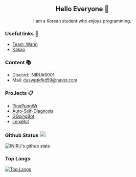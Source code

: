 <h2 align="center">Hello Everyone 👋</h2>
<p align="center">I am a Korean student who enjoys programming.</p>

<h3 align="left">Useful links 🔗</h3>

- [Team. Warin](https://discord.gg/cGM4PcHvQq)
- [Kakao](http://pf.kakao.com/_JkLxgK)

<h3 align="left">Content 📚</h3>

- Discord: INIRU#0001
- Mail: duswptkfkd59@naver.com

<h3 align="left">ProJects 📋</h3>

- [PingPongWr](https://github.com/INIRU/PingPongWr)
- [Auto-Self-Diagnosis](https://github.com/INIRU/Auto-Self-Diagnosis)
- [GGoingBot](https://github.com/INIRU/Discord-GGoingBot)
- [LenaBot](https://github.com/INIRU/Discord-Lena-Bot)

### Github Status <image src=https://user-images.githubusercontent.com/75632393/118478441-d8eff700-b74a-11eb-9f52-2e60927cb73c.png height=20>
![INIRU's github stats](https://github-readme-stats.vercel.app/api?username=INIRU&show_icons=true&title_color=1ab102&icon_color=1ab102&text_color=9f9f9f&bg_color=10,151515,1a1b1a)

### Top Langs
[![Top Langs](https://github-readme-stats.vercel.app/api/top-langs/?username=INIRU&show_icons=true&title_color=1ab102&icon_color=1ab102&text_color=9f9f9f&bg_color=10,151515,1a1b1a)](https://github.com/INIRU/github-readme-stats)

